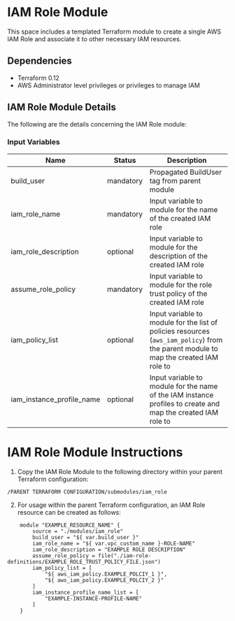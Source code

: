 IAM Role Module
===============

This space includes a templated Terraform module to create a single AWS IAM Role and associate it to other necessary IAM resources.

Dependencies
------------
	
* Terraform 0.12
* AWS Administrator level privileges or privileges to manage IAM

IAM Role Module Details
-----------------------

The following are the details concerning the IAM Role module:

### Input Variables

| Name                           | Status    | Description                                                                                                                          |
| ------------------------------ | --------- | ------------------------------------------------------------------------------------------------------------------------------------ |
| build_user                     | mandatory | Propagated BuildUser tag from parent module                                                                                          |
| iam_role_name                  | mandatory | Input variable to module for the name of the created IAM role                                                                        |
| iam_role_description           | optional  | Input variable to module for the description of the created IAM role                                                                 |
| assume_role_policy             | mandatory | Input variable to module for the role trust policy of the created IAM role                                                           |
| iam_policy_list                | optional  | Input variable to module for the list of policies resources (`aws_iam_policy`) from the parent module to map the created IAM role to |
| iam_instance_profile_name      | optional  | Input variable to module for the name of the IAM instance profiles to create and map the created IAM role to                         |

IAM Role Module Instructions
============================

1. Copy the IAM Role Module to the following directory within your parent Terraform configuration:
```
/PARENT TERRAFORM CONFIGURATION/submodules/iam_role
```

2. For usage within the parent Terraform configuration, an IAM Role resource can be created as follows:
```
    module "EXAMPLE_RESOURCE_NAME" {
        source = "./modules/iam_role"
        build_user = "${ var.build_user }"
        iam_role_name = "${ var.vpc_custom_name }-ROLE-NAME"
        iam_role_description = "EXAMPLE ROLE DESCRIPTION"
        assume_role_policy = file("./iam-role-definitions/EXAMPLE_ROLE_TRUST_POLICY_FILE.json")
        iam_policy_list = [
            "${ aws_iam_policy.EXAMPLE_POLCIY_1 }",
            "${ aws_iam_policy.EXAMPLE_POLCIY_2 }"
        ]
        iam_instance_profile_name_list = [
            "EXAMPLE-INSTANCE-PROFILE-NAME"
        ]
    }
```
